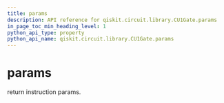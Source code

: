 ```yaml
---
title: params
description: API reference for qiskit.circuit.library.CU1Gate.params
in_page_toc_min_heading_level: 1
python_api_type: property
python_api_name: qiskit.circuit.library.CU1Gate.params
---
```


# params

return instruction params.

